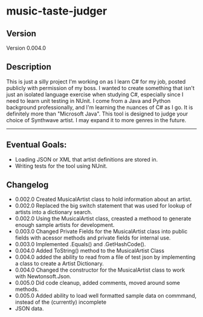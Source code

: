 # music-taste-judger

## Version
Version 0.004.0
## Description
This is just a silly project I'm working on as I learn C# for my job, posted publicly with permission of my boss. 
I wanted to create something that isn't just an isolated language exercise when studying C#, especially since I need to learn unit testing in NUnit.
I come from a Java and Python background professionally, and I'm learning the nuances of C# as I go. It is definitely more than "Microsoft Java".
This tool is designed to judge your choice of Synthwave artist. I may expand it to more genres in the future.

***
## Eventual Goals:
- Loading JSON or XML that artist definitions are stored in.
- Writing tests for the tool using NUnit.

## Changelog
- 0.002.0 Created MusicalArtist class to hold information about an artist.
- 0.002.0 Replaced the big switch statement that was used for lookup of artists into a dictionary search.
- 0.002.0 Using the MusicalArtist class, creasted a methood to generate enough sample artists for development.
- 0.003.0 Changed Private Fields for the MusicalArtist class into public fields with acessor methods and private fields for internal use.
- 0.003.0 Implemented .Equals() and .GetHashCode().
- 0.004.0 Added ToString() method to the MusicalArtist Class
- 0.004.0 added the ability to read from a file of test json by implementing a class to create a Artist Dictionary.
- 0.004.0 Changed the constructor for the MusicalArtist class to work with Newtonsoft.Json.
- 0.005.0 Did code cleanup, added comments, moved around some methods.
- 0.005.0 Added ability to load well formatted sample data on commmand, instead of the (currently) incomplete 
- JSON data.